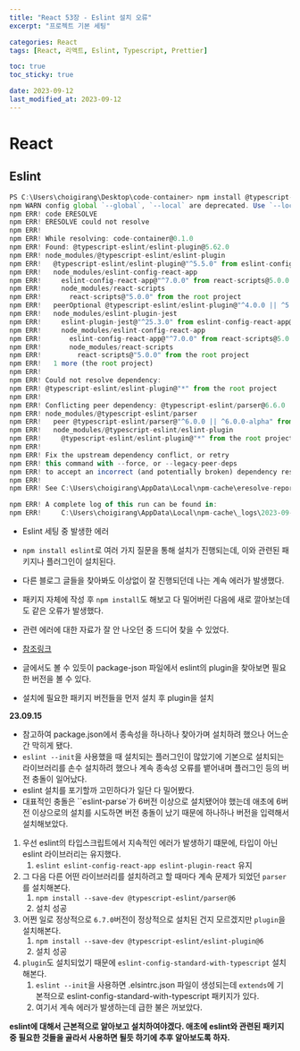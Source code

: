 ```yaml
---
title: "React 53장 - Eslint 설치 오류"
excerpt: "프로젝트 기본 세팅"

categories: React
tags: [React, 리액트, Eslint, Typescript, Prettier]

toc: true
toc_sticky: true

date: 2023-09-12
last_modified_at: 2023-09-12
---
```


# React

## Eslint

```js
PS C:\Users\choigirang\Desktop\code-container> npm install @typescript-eslint/eslint-plugin
npm WARN config global `--global`, `--local` are deprecated. Use `--location=global` instead.
npm ERR! code ERESOLVE
npm ERR! ERESOLVE could not resolve
npm ERR!
npm ERR! While resolving: code-container@0.1.0
npm ERR! Found: @typescript-eslint/eslint-plugin@5.62.0
npm ERR! node_modules/@typescript-eslint/eslint-plugin
npm ERR!   @typescript-eslint/eslint-plugin@"^5.5.0" from eslint-config-react-app@7.0.1
npm ERR!   node_modules/eslint-config-react-app
npm ERR!     eslint-config-react-app@"^7.0.0" from react-scripts@5.0.0
npm ERR!     node_modules/react-scripts
npm ERR!       react-scripts@"5.0.0" from the root project
npm ERR!   peerOptional @typescript-eslint/eslint-plugin@"^4.0.0 || ^5.0.0" from eslint-plugin-jest@25.7.0
npm ERR!   node_modules/eslint-plugin-jest
npm ERR!     eslint-plugin-jest@"^25.3.0" from eslint-config-react-app@7.0.1
npm ERR!     node_modules/eslint-config-react-app
npm ERR!       eslint-config-react-app@"^7.0.0" from react-scripts@5.0.0
npm ERR!       node_modules/react-scripts
npm ERR!         react-scripts@"5.0.0" from the root project
npm ERR!   1 more (the root project)
npm ERR!
npm ERR! Could not resolve dependency:
npm ERR! @typescript-eslint/eslint-plugin@"*" from the root project
npm ERR!
npm ERR! Conflicting peer dependency: @typescript-eslint/parser@6.6.0
npm ERR! node_modules/@typescript-eslint/parser
npm ERR!   peer @typescript-eslint/parser@"^6.0.0 || ^6.0.0-alpha" from @typescript-eslint/eslint-plugin@6.6.0
npm ERR!   node_modules/@typescript-eslint/eslint-plugin
npm ERR!     @typescript-eslint/eslint-plugin@"*" from the root project
npm ERR!
npm ERR! Fix the upstream dependency conflict, or retry
npm ERR! this command with --force, or --legacy-peer-deps
npm ERR! to accept an incorrect (and potentially broken) dependency resolution.
npm ERR!
npm ERR! See C:\Users\choigirang\AppData\Local\npm-cache\eresolve-report.txt for a full report.

npm ERR! A complete log of this run can be found in:
npm ERR!     C:\Users\choigirang\AppData\Local\npm-cache\_logs\2023-09-11T15_00_31_723Z-debug-0.log
```

- Eslint 세팅 중 발생한 에러
- `npm install eslint`로 여러 가지 질문을 통해 설치가 진행되는데, 이와 관련된 패키지나 플러그인이 설치된다.
- 다른 블로그 글들을 찾아봐도 이상없이 잘 진행되던데 나는 계속 에러가 발생했다.
- 패키지 자체에 작성 후 `npm install`도 해보고 다 밀어버린 다음에 새로 깔아보는데도 같은 오류가 발생했다.
- 관련 에러에 대한 자료가 잘 안 나오던 중 드디어 찾을 수 있었다.
- [참조링크](https://stackoverflow.com/questions/76828444/failed-to-install-typescript-eslint-eslint-plugin)

- 글에서도 볼 수 있듯이 package-json 파일에서 eslint의 plugin을 찾아보면 필요한 버전을 볼 수 있다.
- 설치에 필요한 패키지 버전들을 먼저 설치 후 plugin을 설치

**23.09.15**

- 참고하여 package.json에서 종속성을 하나하나 찾아가며 설치하려 했으나 어느순간 막히게 됐다.
- `eslint --init`을 사용했을 때 설치되는 플러그인이 많았기에 기본으로 설치되는 라이브러리를 손수 설치하려 했으나 계속 종속성 오류를 뱉어내며 플러그인 등의 버전 충돌이 일어났다.
- eslint 설치를 포기할까 고민하다가 일단 다 밀어봤다.
- 대표적인 충돌은 ``eslint-parse`가 6버전 이상으로 설치됐어야 했는데 애초에 6버전 이상으로의 설치를 시도하면 버전 충돌이 났기 때문에 하나하나 버전을 입력해서 설치해보았다.

1. 우선 eslint의 타입스크립트에서 지속적인 에러가 발생하기 떄문에, 타입이 아닌 eslint 라이브러리는 유지했다.
   1. `eslint eslint-config-react-app eslint-plugin-react` 유지
2. 그 다음 다른 어떤 라이브러리를 설치하려고 할 때마다 계속 문제가 되었던 `parser`를 설치해본다.
   1. `npm install --save-dev @typescript-eslint/parser@6`
   2. 설치 성공
3. 어쩐 일로 정상적으로 `6.7.0`버전이 정상적으로 설치된 건지 모르겠지만 `plugin`을 설치해본다.
   1. `npm install --save-dev @typescript-eslint/eslint-plugin@6`
   2. 설치 성공
4. `plugin`도 설치되었기 때문에 `eslint-config-standard-with-typescript` 설치해본다.
   1. `eslint --init`을 사용하면 .elsintrc.json 파일이 생성되는데 `extends`에 기본적으로 eslint-config-standard-with-typescript 패키지가 있다.
   2. 여기서 계속 에러가 발생하는데 급한 불은 꺼보았다.

**eslint에 대해서 근본적으로 알아보고 설치하여야겠다. 애초에 eslint와 관련된 패키지 중 필요한 것들을 골라서 사용하면 될듯 하기에 추후 알아보도록 하자.**
